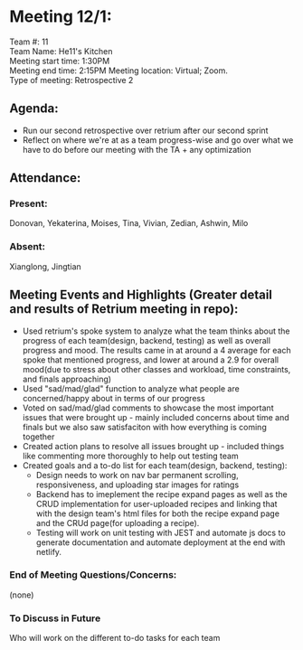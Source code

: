 # **Meeting 12/1:**
Team #: 11  
Team Name: He11's Kitchen  
Meeting start time: 1:30PM  
Meeting end time: 2:15PM
Meeting location: Virtual; Zoom.  
Type of meeting: Retrospective 2

## Agenda:
- Run our second retrospective over retrium after our second sprint
- Reflect on where we're at as a team progress-wise and go over what we have to do before our meeting with the TA + any optimization 

## Attendance:
### Present:
Donovan, Yekaterina, Moises, Tina, Vivian, Zedian, Ashwin, Milo 
### Absent:
Xianglong, Jingtian

## Meeting Events and Highlights (Greater detail and results of Retrium meeting in repo):
- Used retrium's spoke system to analyze what the team thinks about the progress of each team(design, backend, testing) as well as overall progress and mood. The results came in at around a 4 average for each spoke that mentioned progress, and lower at around a 2.9 for overall mood(due to stress about other classes and workload, time constraints, and finals approaching)
- Used "sad/mad/glad" function to analyze what people are concerned/happy about in terms of our progress 
- Voted on sad/mad/glad comments to showcase the most important issues that were brought up - mainly included concerns about time and finals but we also saw satisfaciton with how everything is coming together
- Created action plans to resolve all issues brought up - included things like commenting more thoroughly to help out testing team  
- Created goals and a to-do list for each team(design, backend, testing):
   - Design needs to work on nav bar permanent scrolling, responsiveness, and uploading star images for ratings
   - Backend has to imeplement the recipe expand pages as well as the CRUD implementation for user-uploaded recipes and linking that with the design team's html files for both the recipe expand page and the CRUd page(for uploading a recipe).
   - Testing will work on unit testing with JEST and automate js docs to generate documentation and automate deployment at the end with netlify.


### End of Meeting Questions/Concerns:
(none)

### To Discuss in Future 
Who will work on the different to-do tasks for each team 
